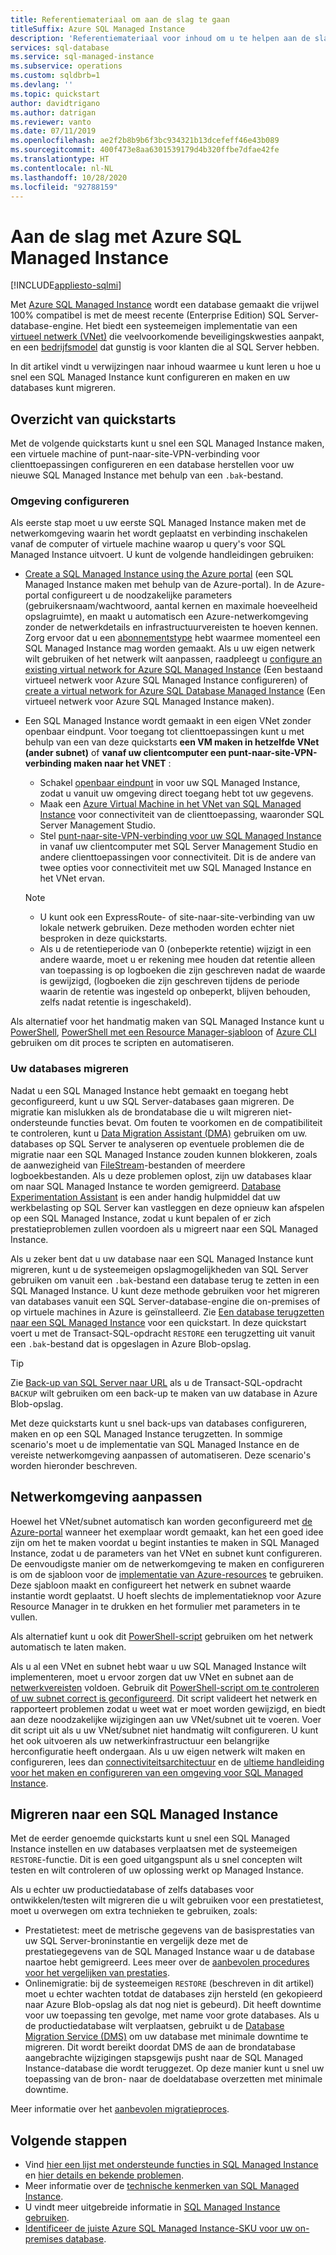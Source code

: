 ```yaml
---
title: Referentiemateriaal om aan de slag te gaan
titleSuffix: Azure SQL Managed Instance
description: 'Referentiemateriaal voor inhoud om u te helpen aan de slag te gaan met Azure SQL Managed Instance. '
services: sql-database
ms.service: sql-managed-instance
ms.subservice: operations
ms.custom: sqldbrb=1
ms.devlang: ''
ms.topic: quickstart
author: davidtrigano
ms.author: datrigan
ms.reviewer: vanto
ms.date: 07/11/2019
ms.openlocfilehash: ae2f2b8b9b6f3bc934321b13dcefeff46e43b089
ms.sourcegitcommit: 400f473e8aa6301539179d4b320ffbe7dfae42fe
ms.translationtype: HT
ms.contentlocale: nl-NL
ms.lasthandoff: 10/28/2020
ms.locfileid: "92788159"
---
```

# <a name="getting-started-with-azure-sql-managed-instance"></a>Aan de slag met Azure SQL Managed Instance
[!INCLUDE[appliesto-sqlmi](../includes/appliesto-sqlmi.md)]

Met [Azure SQL Managed Instance](sql-managed-instance-paas-overview.md) wordt een database gemaakt die vrijwel 100% compatibel is met de meest recente (Enterprise Edition) SQL Server-database-engine. Het biedt een systeemeigen implementatie van een [virtueel netwerk (VNet)](../../virtual-network/virtual-networks-overview.md) die veelvoorkomende beveiligingskwesties aanpakt, en een [bedrijfsmodel](https://azure.microsoft.com/pricing/details/sql-database/) dat gunstig is voor klanten die al SQL Server hebben.

In dit artikel vindt u verwijzingen naar inhoud waarmee u kunt leren u hoe u snel een SQL Managed Instance kunt configureren en maken en uw databases kunt migreren.

## <a name="quickstart-overview"></a>Overzicht van quickstarts

Met de volgende quickstarts kunt u snel een SQL Managed Instance maken, een virtuele machine of punt-naar-site-VPN-verbinding voor clienttoepassingen configureren en een database herstellen voor uw nieuwe SQL Managed Instance met behulp van een `.bak`-bestand.

### <a name="configure-environment"></a>Omgeving configureren

Als eerste stap moet u uw eerste SQL Managed Instance maken met de netwerkomgeving waarin het wordt geplaatst en verbinding inschakelen vanaf de computer of virtuele machine waarop u query's voor SQL Managed Instance uitvoert. U kunt de volgende handleidingen gebruiken:

- [Create a SQL Managed Instance using the Azure portal](instance-create-quickstart.md) (een SQL Managed Instance maken met behulp van de Azure-portal). In de Azure-portal configureert u de noodzakelijke parameters (gebruikersnaam/wachtwoord, aantal kernen en maximale hoeveelheid opslagruimte), en maakt u automatisch een Azure-netwerkomgeving zonder de netwerkdetails en infrastructuurvereisten te hoeven kennen. Zorg ervoor dat u een [abonnementstype](resource-limits.md#supported-subscription-types) hebt waarmee momenteel een SQL Managed Instance mag worden gemaakt. Als u uw eigen netwerk wilt gebruiken of het netwerk wilt aanpassen, raadpleegt u [configure an existing virtual network for Azure SQL Managed Instance](vnet-existing-add-subnet.md) (Een bestaand virtueel netwerk voor Azure SQL Managed Instance configureren) of [create a virtual network for Azure SQL Database Managed Instance](virtual-network-subnet-create-arm-template.md) (Een virtueel netwerk voor Azure SQL Managed Instance maken).
- Een SQL Managed Instance wordt gemaakt in een eigen VNet zonder openbaar eindpunt. Voor toegang tot clienttoepassingen kunt u met behulp van een van deze quickstarts **een VM maken in hetzelfde VNet (ander subnet)** of **vanaf uw clientcomputer een punt-naar-site-VPN-verbinding maken naar het VNET** :
  - Schakel [openbaar eindpunt](public-endpoint-configure.md) in voor uw SQL Managed Instance, zodat u vanuit uw omgeving direct toegang hebt tot uw gegevens.
  - Maak een [Azure Virtual Machine in het VNet van SQL Managed Instance](connect-vm-instance-configure.md) voor connectiviteit van de clienttoepassing, waaronder SQL Server Management Studio.
  - Stel [punt-naar-site-VPN-verbinding voor uw SQL Managed Instance](point-to-site-p2s-configure.md) in vanaf uw clientcomputer met SQL Server Management Studio en andere clienttoepassingen voor connectiviteit. Dit is de andere van twee opties voor connectiviteit met uw SQL Managed Instance en het VNet ervan.

  > [!NOTE]
  > - U kunt ook een ExpressRoute- of site-naar-site-verbinding van uw lokale netwerk gebruiken. Deze methoden worden echter niet besproken in deze quickstarts.
  > - Als u de retentieperiode van 0 (onbeperkte retentie) wijzigt in een andere waarde, moet u er rekening mee houden dat retentie alleen van toepassing is op logboeken die zijn geschreven nadat de waarde is gewijzigd, (logboeken die zijn geschreven tijdens de periode waarin de retentie was ingesteld op onbeperkt, blijven behouden, zelfs nadat retentie is ingeschakeld).

Als alternatief voor het handmatig maken van SQL Managed Instance kunt u [PowerShell](scripts/create-configure-managed-instance-powershell.md), [PowerShell met een Resource Manager-sjabloon](scripts/create-powershell-azure-resource-manager-template.md) of [Azure CLI](/cli/azure/sql/mi#az-sql-mi-create) gebruiken om dit proces te scripten en automatiseren.

### <a name="migrate-your-databases"></a>Uw databases migreren

Nadat u een SQL Managed Instance hebt gemaakt en toegang hebt geconfigureerd, kunt u uw SQL Server-databases gaan migreren. De migratie kan mislukken als de brondatabase die u wilt migreren niet-ondersteunde functies bevat. Om fouten te voorkomen en de compatibiliteit te controleren, kunt u [Data Migration Assistant (DMA)](https://www.microsoft.com/download/details.aspx?id=53595) gebruiken om uw. databases op SQL Server te analyseren op eventuele problemen die de migratie naar een SQL Managed Instance zouden kunnen blokkeren, zoals de aanwezigheid van [FileStream](/sql/relational-databases/blob/filestream-sql-server)-bestanden of meerdere logboekbestanden. Als u deze problemen oplost, zijn uw databases klaar om naar SQL Managed Instance te worden gemigreerd. [Database Experimentation Assistant](/sql/dea/database-experimentation-assistant-overview) is een ander handig hulpmiddel dat uw werkbelasting op SQL Server kan vastleggen en deze opnieuw kan afspelen op een SQL Managed Instance, zodat u kunt bepalen of er zich prestatieproblemen zullen voordoen als u migreert naar een SQL Managed Instance.

Als u zeker bent dat u uw database naar een SQL Managed Instance kunt migreren, kunt u de systeemeigen opslagmogelijkheden van SQL Server gebruiken om vanuit een `.bak`-bestand een database terug te zetten in een SQL Managed Instance. U kunt deze methode gebruiken voor het migreren van databases vanuit een SQL Server-database-engine die on-premises of op virtuele machines in Azure is geïnstalleerd. Zie [Een database terugzetten naar een SQL Managed Instance](restore-sample-database-quickstart.md) voor een quickstart. In deze quickstart voert u met de Transact-SQL-opdracht `RESTORE` een terugzetting uit vanuit een `.bak`-bestand dat is opgeslagen in Azure Blob-opslag.

> [!TIP]
> Zie [Back-up van SQL Server naar URL](/sql/relational-databases/backup-restore/sql-server-backup-to-url) als u de Transact-SQL-opdracht `BACKUP` wilt gebruiken om een back-up te maken van uw database in Azure Blob-opslag.

Met deze quickstarts kunt u snel back-ups van databases configureren, maken en op een SQL Managed Instance terugzetten. In sommige scenario's moet u de implementatie van SQL Managed Instance en de vereiste netwerkomgeving aanpassen of automatiseren. Deze scenario's worden hieronder beschreven.

## <a name="customize-network-environment"></a>Netwerkomgeving aanpassen

Hoewel het VNet/subnet automatisch kan worden geconfigureerd met [de Azure-portal](instance-create-quickstart.md) wanneer het exemplaar wordt gemaakt, kan het een goed idee zijn om het te maken voordat u begint instanties te maken in SQL Managed Instance, zodat u de parameters van het VNet en subnet kunt configureren. De eenvoudigste manier om de netwerkomgeving te maken en configureren is om de sjabloon voor de [implementatie van Azure-resources](virtual-network-subnet-create-arm-template.md) te gebruiken. Deze sjabloon maakt en configureert het netwerk en subnet waarde instantie wordt geplaatst. U hoeft slechts de implementatieknop voor Azure Resource Manager in te drukken en het formulier met parameters in te vullen.

Als alternatief kunt u ook dit [PowerShell-script](https://www.powershellmagazine.com/2018/07/23/configuring-azure-environment-to-set-up-azure-sql-database-managed-instance-preview/) gebruiken om het netwerk automatisch te laten maken.

Als u al een VNet en subnet hebt waar u uw SQL Managed Instance wilt implementeren, moet u ervoor zorgen dat uw VNet en subnet aan de [netwerkvereisten](connectivity-architecture-overview.md#network-requirements) voldoen. Gebruik dit [PowerShell-script om te controleren of uw subnet correct is geconfigureerd](vnet-existing-add-subnet.md). Dit script valideert het netwerk en rapporteert problemen zodat u weet wat er moet worden gewijzigd, en biedt aan deze noodzakelijke wijzigingen aan uw VNet/subnet uit te voeren. Voer dit script uit als u uw VNet/subnet niet handmatig wilt configureren. U kunt het ook uitvoeren als uw netwerkinfrastructuur een belangrijke herconfiguratie heeft ondergaan. Als u uw eigen netwerk wilt maken en configureren, lees dan [connectiviteitsarchitectuur](connectivity-architecture-overview.md) en de [ultieme handleiding voor het maken en configureren van een omgeving voor SQL Managed Instance](https://medium.com/azure-sqldb-managed-instance/the-ultimate-guide-for-creating-and-configuring-azure-sql-managed-instance-environment-91ff58c0be01).

## <a name="migrate-to-a-sql-managed-instance"></a>Migreren naar een SQL Managed Instance

Met de eerder genoemde quickstarts kunt u snel een SQL Managed Instance instellen en uw databases verplaatsen met de systeemeigen `RESTORE`-functie. Dit is een goed uitgangspunt als u snel concepten wilt testen en wilt controleren of uw oplossing werkt op Managed Instance.

Als u echter uw productiedatabase of zelfs databases voor ontwikkelen/testen wilt migreren die u wilt gebruiken voor een prestatietest, moet u overwegen om extra technieken te gebruiken, zoals:

- Prestatietest: meet de metrische gegevens van de basisprestaties van uw SQL Server-broninstantie en vergelijk deze met de prestatiegegevens van de SQL Managed Instance waar u de database naartoe hebt gemigreerd. Lees meer over de [aanbevolen procedures voor het vergelijken van prestaties](https://techcommunity.microsoft.com/t5/Azure-SQL-Database/The-best-practices-for-performance-comparison-between-Azure-SQL/ba-p/683210).
- Onlinemigratie: bij de systeemeigen `RESTORE` (beschreven in dit artikel) moet u echter wachten totdat de databases zijn hersteld (en gekopieerd naar Azure Blob-opslag als dat nog niet is gebeurd). Dit heeft downtime voor uw toepassing ten gevolge, met name voor grote databases. Als u de productiedatabase wilt verplaatsen, gebruikt u de [Database Migration Service (DMS)](../../dms/tutorial-sql-server-to-managed-instance.md?toc=%252fazure%252fsql-database%252ftoc.json) om uw database met minimale downtime te migreren. Dit wordt bereikt doordat DMS de aan de brondatabase aangebrachte wijzigingen stapsgewijs pusht naar de SQL Managed Instance-database die wordt teruggezet. Op deze manier kunt u snel uw toepassing van de bron- naar de doeldatabase overzetten met minimale downtime.

Meer informatie over het [aanbevolen migratieproces](migrate-to-instance-from-sql-server.md).

## <a name="next-steps"></a>Volgende stappen

- Vind [hier een lijst met ondersteunde functies in SQL Managed Instance](../database/features-comparison.md) en [hier details en bekende problemen](transact-sql-tsql-differences-sql-server.md).
- Meer informatie over de [technische kenmerken van SQL Managed Instance](resource-limits.md#service-tier-characteristics).
- U vindt meer uitgebreide informatie in [SQL Managed Instance gebruiken](how-to-content-reference-guide.md).
- [Identificeer de juiste Azure SQL Managed Instance-SKU voor uw on-premises database](/sql/dma/dma-sku-recommend-sql-db/).